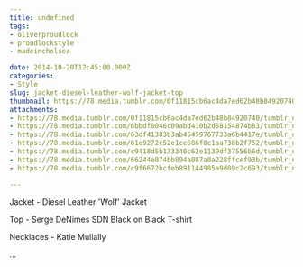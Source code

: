 ```yaml
---
title: undefined
tags:
- oliverproudlock
- proudlockstyle
- madeinchelsea

date: 2014-10-20T12:45:00.000Z
categories:
- Style
slug: jacket-diesel-leather-wolf-jacket-top
thumbnail: https://78.media.tumblr.com/0f11815cb6ac4da7ed62b48b84920740/tumblr_ndqu3qbAE31rhrm24o1_1280.jpg
attachments:
- https://78.media.tumblr.com/0f11815cb6ac4da7ed62b48b84920740/tumblr_ndqu3qbAE31rhrm24o1_1280.jpg
- https://78.media.tumblr.com/6bbdf8046c09abd410b2d58154874b83/tumblr_ndqu3qbAE31rhrm24o2_1280.jpg
- https://78.media.tumblr.com/63df41383b3ab45459767733a6b4417e/tumblr_ndqu3qbAE31rhrm24o4_1280.jpg
- https://78.media.tumblr.com/61e9272c52e1cc686f8c1aa738b2f752/tumblr_ndqu3qbAE31rhrm24o3_1280.jpg
- https://78.media.tumblr.com/c9418d5b133340c62e1139df37556b6d/tumblr_ndqu3qbAE31rhrm24o6_1280.jpg
- https://78.media.tumblr.com/66244e074bb894a087a0a228ffcef93b/tumblr_ndqu3qbAE31rhrm24o5_1280.jpg
- https://78.media.tumblr.com/c9f6672bcfeb891144985a9d09c2c693/tumblr_ndqu3qbAE31rhrm24o7_1280.jpg

---
```


Jacket - Diesel Leather 'Wolf' Jacket 

  Top - Serge DeNimes SDN Black on Black T-shirt 

  Necklaces - Katie Mullally 

...
